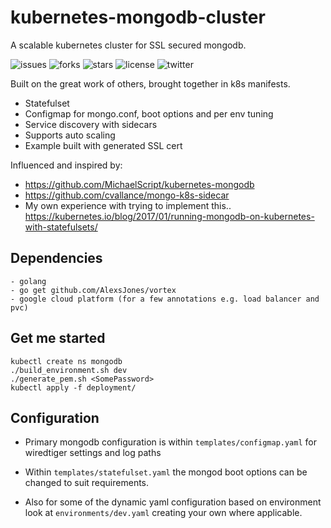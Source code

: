 # kubernetes-mongodb-cluster

A scalable kubernetes cluster for SSL secured mongodb.

![issues](https://img.shields.io/github/issues/AlexsJones/kubernetes-mongodb-cluster.svg)
![forks](https://img.shields.io/github/forks/AlexsJones/kubernetes-mongodb-cluster.svg)
![stars](https://img.shields.io/github/stars/AlexsJones/kubernetes-mongodb-cluster.svg)
![license](https://img.shields.io/github/license/AlexsJones/kubernetes-mongodb-cluster.svg)
![twitter](https://img.shields.io/twitter/url/https/github.com/AlexsJones/kubernetes-mongodb-cluster.svg?style=social)


Built on the great work of others, brought together in k8s manifests.

- Statefulset
- Configmap for mongo.conf, boot options and per env tuning
- Service discovery with sidecars
- Supports auto scaling
- Example built with generated SSL cert

Influenced and inspired by:
- https://github.com/MichaelScript/kubernetes-mongodb
- https://github.com/cvallance/mongo-k8s-sidecar
- My own experience with trying to implement this.. https://kubernetes.io/blog/2017/01/running-mongodb-on-kubernetes-with-statefulsets/

## Dependencies

```
- golang
- go get github.com/AlexsJones/vortex
- google cloud platform (for a few annotations e.g. load balancer and pvc)
```
## Get me started

```
kubectl create ns mongodb
./build_environment.sh dev
./generate_pem.sh <SomePassword>
kubectl apply -f deployment/
```

## Configuration
- Primary mongodb configuration is within `templates/configmap.yaml` for wiredtiger settings and log paths

- Within `templates/statefulset.yaml` the mongod boot options can be changed to suit requirements.

- Also for some of the dynamic yaml configuration based on environment look at `environments/dev.yaml` creating your own where applicable.
